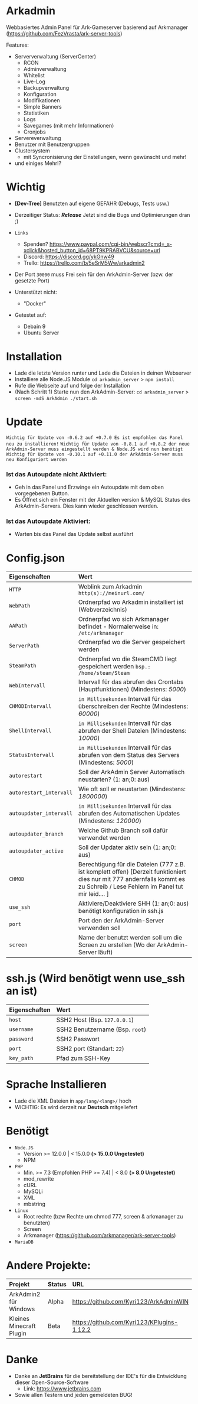 # Arkadmin 

Webbasiertes Admin Panel für Ark-Gameserver basierend auf Arkmanager (https://github.com/FezVrasta/ark-server-tools)

Features:
- Serververwaltung (ServerCenter)
  - RCON
  - Adminverwaltung
  - Whitelist
  - Live-Log
  - Backupverwaltung
  - Konfiguration
  - Modifikationen
  - Simple Banners
  - Statistiken
  - Logs
  - Savegames (mit mehr Informationen)
  - Cronjobs
- Servereverwaltung
- Benutzer mit Benutzergruppen
- Clustersystem
   - mit Syncronisierung der Einstellungen, wenn gewünscht und mehr!
- und einiges Mehr!? 

# Wichtig

- **[Dev-Tree]** Benutzten auf eigene GEFAHR (Debugs, Tests usw.)
- Derzeitiger Status: ***Release*** Jetzt sind die Bugs und Optimierungen dran ;)
- `Links`
  - Spenden? https://www.paypal.com/cgi-bin/webscr?cmd=_s-xclick&hosted_button_id=68PT9KPRABVCU&source=url
  - Discord: https://discord.gg/ykGnw49
  - Trello: https://trello.com/b/5eSrM5Ww/arkadmin2
  
- Der Port `30000` muss Frei sein für den ArkAdmin-Server (bzw. der gesetzte Port)
- Unterstützt nicht:
  - "Docker"
- Getestet auf:
  - Debain 9
  - Ubuntu Server
  
# Installation

- Lade die letzte Version runter und Lade die Dateien in deinen Webserver
- Installiere alle Node.JS Module `cd arkadmin_server` > `npm install`
- Rufe die Webseite auf und folge der Installation
- (Nach Schritt 1) Starte nun den ArkAdmin-Server: `cd arkadmin_server` > `screen -mdS ArkAdmin ./start.sh`

# Update

`Wichtig für Update von -0.6.2 auf +0.7.0 Es ist empfohlen das Panel neu zu installieren!`
`Wichtig für Update von -0.8.1 auf +0.8.2 der neue ArkAdmin-Server muss eingestellt werden & Node.JS wird nun benötigt`
`Wichtig für Update von -0.10.1 auf +0.11.0 der ArkAdmin-Server muss neu Konfiguriert werden`

### Ist das Autoupdate nicht Aktiviert:
- Geh in das Panel und Erzwinge ein Autoupdate mit dem oben vorgegebenen Button.
- Es Öffnet sich ein Fenster mit der Aktuellen version & MySQL Status des ArkAdmin-Servers. Dies kann wieder geschlossen werden.

### Ist das Autoupdate Aktiviert:
- Warten bis das Panel das Update selbst ausführt

# Config.json

| Eigenschaften           | Wert | 
| :---                    | :--- |
| `HTTP`                  | Weblink zum Arkadmin `http(s)://meinurl.com/` |
| `WebPath`               | Ordnerpfad wo Arkadmin installiert ist (Webverzeichnis) |
| `AAPath`                | Ordnerpfad wo sich Arkmanager befindet - Normalerweise in: `/etc/arkmanager`  |
| `ServerPath`            | Ordnerpfad wo die Server gespeichert werden |
| `SteamPath`             | Ordnerpfad wo die SteamCMD liegt gespeichert werden `bsp.: /home/steam/Steam` |
| `WebIntervall`          | Intervall für das abrufen des Crontabs (Hauptfunktionen) (Mindestens: *5000*) |
| `CHMODIntervall`        | `in Millisekunden` Intervall für das überschreiben der Rechte (Mindestens: *60000*) |
| `ShellIntervall`        | `in Millisekunden` Intervall für das abrufen der Shell Dateien (Mindestens: *10000*) |
| `StatusIntervall`       | `in Millisekunden` Intervall für das abrufen von dem Status des Servers (Mindestens: *5000*) |
| `autorestart`           | Soll der ArkAdmin Server Automatisch neustarten? (1: an;0: aus) |
| `autorestart_intervall` | Wie oft soll er neustarten (Mindestens: *1800000*) |
| `autoupdater_intervall` | `in Millisekunden` Intervall für das abrufen des Automatischen Updates (Mindestens: *120000*) |
| `autoupdater_branch`    | Welche Github Branch soll dafür verwendet werden |
| `autoupdater_active`    | Soll der Updater aktiv sein (1: an;0: aus)  |
| `CHMOD`                 | Berechtigung für die Dateien (777 z.B. ist komplett offen) [Derzeit funktioniert dies nur mit 777 andernfalls kommt es zu Schreib / Lese Fehlern im Panel tut mir leid.... ] |
| `use_ssh`               | Aktiviere/Deaktiviere SHH (1: an;0: aus) benötigt konfiguration in ssh.js |
| `port`                  | Port den der ArkAdmin-Server verwenden soll |
| `screen`                | Name der benutzt werden soll um die Screen zu erstellen (Wo der ArkAdmin-Server läuft) |

# ssh.js (Wird benötigt wenn use_ssh an ist)

| Eigenschaften | Wert | 
| :---          | :--- |
| `host`        | SSH2 Host (Bsp. `127.0.0.1`) |
| `username`    | SSH2 Benutzername (Bsp. `root`) |
| `password`    | SSH2 Passwort  |
| `port`        | SSH2 port (Standart: `22`) |
| `key_path`    | Pfad zum SSH-Key |

# Sprache Installieren

- Lade die XML Dateien in `app/lang/<lang>/` hoch 
- WICHTIG: Es wird derzeit nur **Deutsch** mitgeliefert 

# Benötigt

- `Node.JS` 
  - Version >= 12.0.0 | < 15.0.0 **(> 15.0.0 Ungetestet)**
  - NPM
- `PHP` 
  - Min. >= 7.3 (Empfohlen PHP >= 7.4) | < 8.0 **(> 8.0 Ungetestet)**
  - mod_rewrite
  - cURL
  - MySQLi
  - XML
  - mbstring
- `Linux` 
  - Root rechte (bzw Rechte um chmod 777, screen & arkmanager zu benutzten)
  - Screen
  - Arkmanager (https://github.com/arkmanager/ark-server-tools)
- `MariaDB` 

# Andere Projekte:
| Projekt                     | Status          | URL | 
| :---                        | :---            | :--- |
| ArkAdmin2 für Windows       | Alpha           | https://github.com/Kyri123/ArkAdminWIN |
| Kleines Minecraft Plugin    | Beta            | https://github.com/Kyri123/KPlugins-1.12.2 |

# Danke
- Danke an **JetBrains** für die bereitstellung der IDE's für die Entwicklung dieser Open-Source-Software
  - Link: https://www.jetbrains.com
- Sowie allen Testern und jeden gemeldeten BUG!
